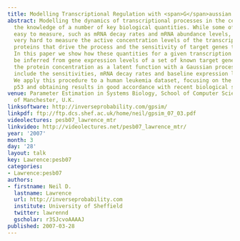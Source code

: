 ```yaml
---
title: Modelling Transcriptional Regulation with <span>G</span>aussian Processes
abstract: Modelling the dynamics of transcriptional processes in the cell requires
  the knowledge of a number of key biological quantities. While some of them are relatively
  easy to measure, such as mRNA decay rates and mRNA abundance levels, it is still
  very hard to measure the active concentration levels of the transcription factor
  proteins that drive the process and the sensitivity of target genes to these concentrations.
  In this paper we show how these quantities for a given transcription factor can
  be inferred from gene expression levels of a set of known target genes. We treat
  the protein concentration as a latent function with a Gaussian process prior, and
  include the sensitivities, mRNA decay rates and baseline expression levels as hyperparameters.
  We apply this procedure to a human leukemia dataset, focusing on the tumour repressor
  p53 and obtaining results in good accordance with recent biological studies.
venue: Parameter Estimation in Systems Biology, School of Computer Science, University
  of Manchester, U.K.
linksoftware: http://inverseprobability.com/gpsim/
linkpdf: ftp://ftp.dcs.shef.ac.uk/home/neil/gpsim_07_03.pdf
videolectures: pesb07_lawrence_mtr
linkvideo: http://videolectures.net/pesb07_lawrence_mtr/
year: '2007'
month: 3
day: '28'
layout: talk
key: Lawrence:pesb07
categories:
- Lawrence:pesb07
authors:
- firstname: Neil D.
  lastname: Lawrence
  url: http://inverseprobability.com
  institute: University of Sheffield
  twitter: lawrennd
  gscholar: r3SJcvoAAAAJ
published: 2007-03-28
---
```

